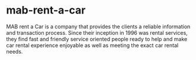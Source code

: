 # mab-rent-a-car
MAB rent a Car is a company that provides the clients a reliable information and transaction process. Since their inception in 1996 was rental services, they find fast and friendly service oriented people ready to help and make car rental experience enjoyable as well as meeting the exact car rental needs.
